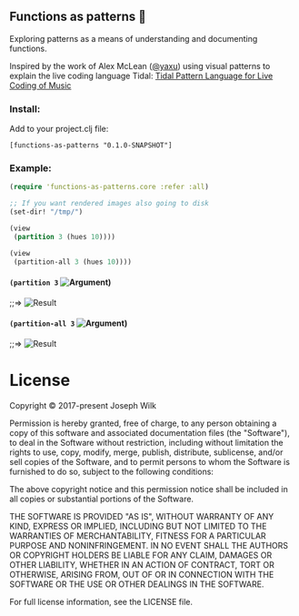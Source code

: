 ## Functions as patterns :rainbow:

Exploring patterns as a means of understanding and documenting functions.

Inspired by the work of Alex McLean ([@yaxu](https://github.com/yaxu)) using visual patterns to explain the live coding language Tidal:
[Tidal Pattern Language for Live Coding of Music](https://www.academia.edu/467099/TIDAL_PATTERN_LANGUAGE_FOR_LIVE_CODING_OF_MUSIC)

### Install:

Add to your project.clj file:

```
[functions-as-patterns "0.1.0-SNAPSHOT"]
```

### Example:

```clojure
(require 'functions-as-patterns.core :refer :all)

;; If you want rendered images also going to disk
(set-dir! "/tmp/") 

(view
 (partition 3 (hues 10))))

(view
 (partition-all 3 (hues 10))))

```

#### `(partition 3` ![Argument](https://raw.githubusercontent.com/josephwilk/functions-as-patterns/master/doc/clojure.core%24partition_arg1.png))
;;=>
![Result](https://raw.githubusercontent.com/josephwilk/functions-as-patterns/master/doc/clojure.core%24partition_post.png)

#### `(partition-all 3` ![Argument](https://raw.githubusercontent.com/josephwilk/functions-as-patterns/master/doc/clojure.core%24partition_all_arg1.png))
;;=>
![Result](https://raw.githubusercontent.com/josephwilk/functions-as-patterns/master/doc/clojure.core%24partition_all_post.png)



# License

Copyright © 2017-present Joseph Wilk

Permission is hereby granted, free of charge, to any person obtaining a copy of this software and associated documentation files (the "Software"), to deal in the Software without restriction, including without limitation the rights to use, copy, modify, merge, publish, distribute, sublicense, and/or sell copies of the Software, and to permit persons to whom the Software is furnished to do so, subject to the following conditions:

The above copyright notice and this permission notice shall be included in all copies or substantial portions of the Software.

THE SOFTWARE IS PROVIDED "AS IS", WITHOUT WARRANTY OF ANY KIND, EXPRESS OR IMPLIED, INCLUDING BUT NOT LIMITED TO THE WARRANTIES OF MERCHANTABILITY, FITNESS FOR A PARTICULAR PURPOSE AND NONINFRINGEMENT. IN NO EVENT SHALL THE AUTHORS OR COPYRIGHT HOLDERS BE LIABLE FOR ANY CLAIM, DAMAGES OR OTHER LIABILITY, WHETHER IN AN ACTION OF CONTRACT, TORT OR OTHERWISE, ARISING FROM, OUT OF OR IN CONNECTION WITH THE SOFTWARE OR THE USE OR OTHER DEALINGS IN THE SOFTWARE.

For full license information, see the LICENSE file.
